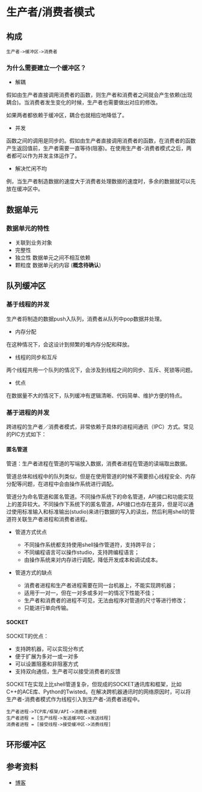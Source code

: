 # 生产者/消费者模式

## 构成

	生产者->缓冲区->消费者

### 为什么需要建立一个缓冲区？

* 解耦

假如由生产者直接调用消费者的函数，则生产者和消费者之间就会产生依赖(出现耦合)。当消费者发生变化的时候，生产者也需要做出对应的修改。

如果两者都依赖于缓冲区，耦合也就相应地降低了。

* 并发

函数之间的调用是同步的。假如由生产者直接调用消费者的函数，在消费者的函数产生返回值前，生产者需要一直等待(阻塞)。在使用生产者-消费者模式之后，两者都可以作为并发主体运作了。

* 解决忙闲不均

 例，当生产者制造数据的速度大于消费者处理数据的速度时，多余的数据就可以先放在缓冲区中。

## 数据单元

### 数据单元的特性

* 关联到业务对象
* 完整性
* 独立性 数据单元之间不相互依赖
* 颗粒度 数据单元的内容 (**概念待确认**)

## 队列缓冲区

### 基于线程的并发

生产者将制造的数据push入队列，消费者从队列中pop数据并处理。

* 内存分配

在这种情况下，会这设计到频繁的堆内存分配和释放。

* 线程的同步和互斥

两个线程共用一个队列的情况下，会涉及到线程之间的同步、互斥、死锁等问题。

* 优点

在数据量不大的情况下，队列缓冲有逻辑清晰、代码简单、维护方便的特点。

### 基于进程的并发

跨进程的生产者／消费者模式，非常依赖于具体的进程间通讯（IPC）方式。常见的PIC方式如下：

#### 匿名管道

管道：生产者进程在管道的写端放入数据，消费者进程在管道的读端取出数据。

管道总体和线程中的队列类似，但是在使用管道的时候不需要担心线程安全、内存分配等问题，在进程中会由操作系统进行调配。

管道分为命名管道和匿名管道。不同操作系统下的命名管道，API接口和功能实现上的差异较大。不同操作下系统下的匿名管道，API接口也存在差异，但是可以通过使用标准输入和标准输出(studio)来进行数据的写入的读出，然后利用shell的管道符关联生产者进程和消费者进程。

* 管道方式优点

	* 不同操作系统都支持使用shell操作管道符，支持跨平台；
	* 不同编程语言可以操作studio，支持跨编程语言；
	* 由操作系统来对内存进行调配，降低开发成本和调试成本。

* 管道方式的缺点
	
	* 消费者进程和生产者进程需要在同一台机器上，不能实现跨机器；
	* 适用于一对一，但在一对多或多对一的情况下性能不佳；
	* 生产者和消费者的进程不可见，无法由程序对管道的尺寸等进行修改；
	* 只能进行单向传输。

#### SOCKET

SOCKET的优点：
	
* 支持跨机器，可以实现分布式
* 便于扩展为多对一或一对多
* 可以设置阻塞和非阻塞方式
* 支持双向通信，生产者可以接受消费者的反馈

SOCKET在实现上比shell管道复杂，但现成的SOCKET通讯库和框架，比如C++的ACE库、Python的Twisted。在解决跨机器通讯时的网络原因时，可以将生产者-消费者模式作为线程引入到生产者-消费者进程中。

	生产者进程->TCP库/框架/API->消费者进程
	生产者进程 = [生产线程->发送缓冲区->发送线程]
	消费者进程 = [接受线程->接受缓冲区->消费线程]

## 环形缓冲区

## 参考资料

* [博客](https://blog.csdn.net/kaiwii/article/details/6758942)